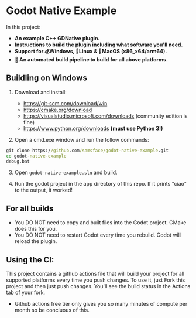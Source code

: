 # Godot Native Example

In this project:
- **An example C++ GDNative plugin.** 
- **Instructions to build the plugin including what software you'll need.**
- **Support for 💰Windows, 🐧Linux & 🍏MacOS (x86_x64/arm64).**
- **🤖 An automated build pipeline to build for all above platforms.**

## Buildling on Windows

1. Download and install:
    - https://git-scm.com/download/win
    - https://cmake.org/download
    - https://visualstudio.microsoft.com/downloads (community edition is fine)
    - https://www.python.org/downloads **(must use Python 3!)**

2. Open a cmd.exe window and run the follow commands:
  ``` bat
  git clone https://github.com/samsface/godot-native-example.git
  cd godot-native-example
  debug.bat
  ```
 
3. Open `godot-native-example.sln` and build. 

4. Run the godot project in the app directory of this repo. If it prints "ciao" to the output, it worked!

## For all builds

- You DO NOT need to copy and built files into the Godot project. CMake does this for you.
- You DO NOT need to restart Godot every time you rebuild. Godot will reload the plugin.

## Using the CI:

This project contains a github actions file that will build your project for all supported platforms every time you push changes. To use it, just Fork this project and then just push changes. You'll see the build status in the Actions tab of your fork. 

* Github actions free tier only gives you so many minutes of compute per month so be conciuous of this.
